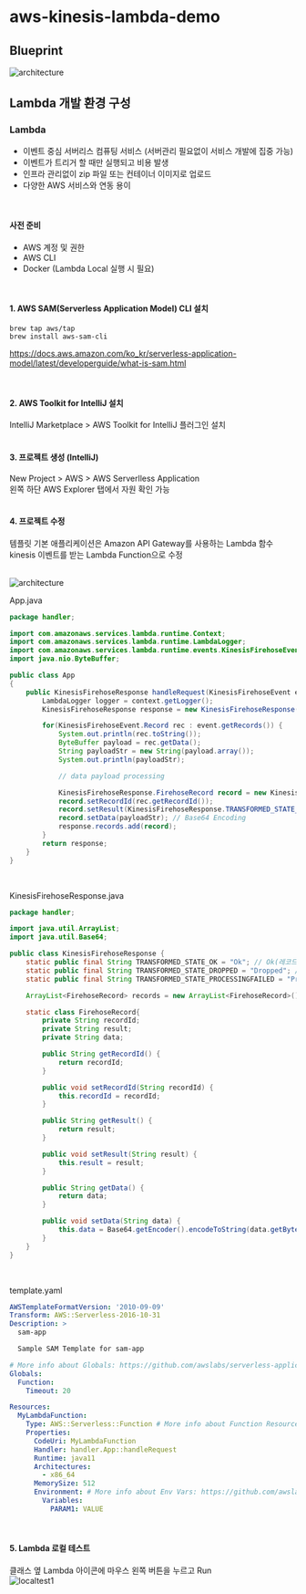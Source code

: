 # aws-kinesis-lambda-demo


## Blueprint
![architecture](./img/architecture.png)


## Lambda 개발 환경 구성
### Lambda
- 이벤트 중심 서버리스 컴퓨팅 서비스 (서버관리 필요없이 서비스 개발에 집중 가능)
- 이벤트가 트리거 할 때만 실행되고 비용 발생
- 인프라 관리없이 zip 파일 또는 컨테이너 이미지로 업로드
- 다양한 AWS 서비스와 연동 용이 
</br>

#### 사전 준비
- AWS 계정 및 권한
- AWS CLI
- Docker (Lambda Local 실행 시 필요)
</br>

#### 1. AWS SAM(Serverless Application Model) CLI 설치
```
brew tap aws/tap
brew install aws-sam-cli
```
https://docs.aws.amazon.com/ko_kr/serverless-application-model/latest/developerguide/what-is-sam.html

</br>

#### 2. AWS Toolkit for IntelliJ 설치
IntelliJ Marketplace > AWS Toolkit for IntelliJ 플러그인 설치  
</br>

#### 3. 프로젝트 생성 (IntelliJ)
New Project > AWS > AWS Serverlless Application  
왼쪽 하단 AWS Explorer 탭에서 자원 확인 가능  
</br>

#### 4. 프로젝트 수정
템플릿 기본 애플리케이션은 Amazon API Gateway를 사용하는 Lambda 함수  
kinesis 이벤트를 받는 Lambda Function으로 수정  
</br>

![architecture](./img/project.png)
</br>

App.java
```java
package handler;

import com.amazonaws.services.lambda.runtime.Context;
import com.amazonaws.services.lambda.runtime.LambdaLogger;
import com.amazonaws.services.lambda.runtime.events.KinesisFirehoseEvent;
import java.nio.ByteBuffer;

public class App
{
    public KinesisFirehoseResponse handleRequest(KinesisFirehoseEvent event, Context context) {
        LambdaLogger logger = context.getLogger();
        KinesisFirehoseResponse response = new KinesisFirehoseResponse();

        for(KinesisFirehoseEvent.Record rec : event.getRecords()) {
            System.out.println(rec.toString());
            ByteBuffer payload = rec.getData();
            String payloadStr = new String(payload.array());
            System.out.println(payloadStr);

            // data payload processing

            KinesisFirehoseResponse.FirehoseRecord record = new KinesisFirehoseResponse.FirehoseRecord();
            record.setRecordId(rec.getRecordId());
            record.setResult(KinesisFirehoseResponse.TRANSFORMED_STATE_OK);
            record.setData(payloadStr); // Base64 Encoding
            response.records.add(record);
        }
        return response;
    }
}
```
</br>

KinesisFirehoseResponse.java
```java
package handler;

import java.util.ArrayList;
import java.util.Base64;

public class KinesisFirehoseResponse {
    static public final String TRANSFORMED_STATE_OK = "Ok"; // Ok(레코드가 성공적으로 변환되었음)
    static public final String TRANSFORMED_STATE_DROPPED = "Dropped"; // Dropped(처리 로직에 의해 의도적으로 레코드가 삭제됨)
    static public final String TRANSFORMED_STATE_PROCESSINGFAILED = "ProcessingFailed"; // ProcessingFailed(레코드를 변환하지 못함)

    ArrayList<FirehoseRecord> records = new ArrayList<FirehoseRecord>();

    static class FirehoseRecord{
        private String recordId;
        private String result;
        private String data;

        public String getRecordId() {
            return recordId;
        }

        public void setRecordId(String recordId) {
            this.recordId = recordId;
        }

        public String getResult() {
            return result;
        }

        public void setResult(String result) {
            this.result = result;
        }

        public String getData() {
            return data;
        }

        public void setData(String data) {
            this.data = Base64.getEncoder().encodeToString(data.getBytes());
        }
    }
}
```
</br>

template.yaml
```yaml
AWSTemplateFormatVersion: '2010-09-09'
Transform: AWS::Serverless-2016-10-31
Description: >
  sam-app

  Sample SAM Template for sam-app

# More info about Globals: https://github.com/awslabs/serverless-application-model/blob/master/docs/globals.rst
Globals:
  Function:
    Timeout: 20

Resources:
  MyLambdaFunction:
    Type: AWS::Serverless::Function # More info about Function Resource: https://github.com/awslabs/serverless-application-model/blob/master/versions/2016-10-31.md#awsserverlessfunction
    Properties:
      CodeUri: MyLambdaFunction
      Handler: handler.App::handleRequest
      Runtime: java11
      Architectures:
        - x86_64
      MemorySize: 512
      Environment: # More info about Env Vars: https://github.com/awslabs/serverless-application-model/blob/master/versions/2016-10-31.md#environment-object
        Variables:
          PARAM1: VALUE

```
</br>

#### 5. Lambda 로컬 테스트
클래스 옆 Lambda 아이콘에 마우스 왼쪽 버튼을 누르고 Run  
![localtest1](./img/localtest1.png)
